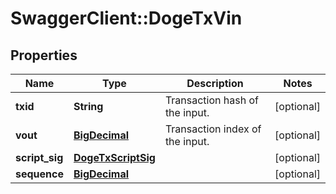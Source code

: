 # SwaggerClient::DogeTxVin

## Properties
Name | Type | Description | Notes
------------ | ------------- | ------------- | -------------
**txid** | **String** | Transaction hash of the input. | [optional] 
**vout** | [**BigDecimal**](BigDecimal.md) | Transaction index of the input. | [optional] 
**script_sig** | [**DogeTxScriptSig**](DogeTxScriptSig.md) |  | [optional] 
**sequence** | [**BigDecimal**](BigDecimal.md) |  | [optional] 

